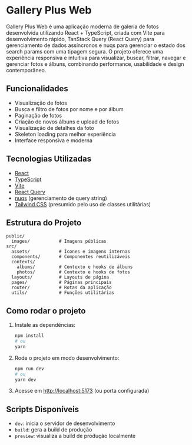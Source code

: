 # Gallery Plus Web

Gallery Plus Web é uma aplicação moderna de galeria de fotos desenvolvida utilizando React + TypeScript, criada com Vite para desenvolvimento rápido, TanStack Query (React Query) para gerenciamento de dados assíncronos e nuqs para gerenciar o estado dos search params com uma tipagem segura.
O projeto oferece uma experiência responsiva e intuitiva para visualizar, buscar, filtrar, navegar e gerenciar fotos e álbuns, combinando performance, usabilidade e design contemporâneo.

## Funcionalidades

- Visualização de fotos
- Busca e filtro de fotos por nome e por álbum
- Paginação de fotos
- Criação de novos álbuns e upload de fotos
- Visualização de detalhes da foto
- Skeleton loading para melhor experiência
- Interface responsiva e moderna

## Tecnologias Utilizadas

- [React](https://react.dev/)
- [TypeScript](https://www.typescriptlang.org/)
- [Vite](https://vitejs.dev/)
- [React Query](https://tanstack.com/query/latest)
- [nuqs](https://github.com/47ng/nuqs) (gerenciamento de query string)
- [Tailwind CSS](https://tailwindcss.com/) (presumido pelo uso de classes utilitárias)

## Estrutura do Projeto

```
public/
  images/           # Imagens públicas
src/
  assets/           # Ícones e imagens internas
  components/       # Componentes reutilizáveis
  contexts/
    albums/         # Contexto e hooks de álbuns
    photos/         # Contexto e hooks de fotos
  layouts/          # Layouts de página
  pages/            # Páginas principais
  router/           # Rotas da aplicação
  utils/            # Funções utilitárias
```

## Como rodar o projeto

1. Instale as dependências:
   ```sh
   npm install
   # ou
   yarn
   ```
2. Rode o projeto em modo desenvolvimento:
   ```sh
   npm run dev
   # ou
   yarn dev
   ```
3. Acesse em [http://localhost:5173](http://localhost:5173) (ou porta configurada)

## Scripts Disponíveis

- `dev`: inicia o servidor de desenvolvimento
- `build`: gera a build de produção
- `preview`: visualiza a build de produção localmente
